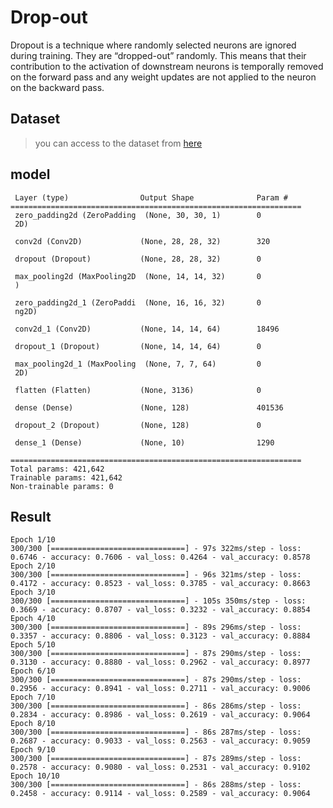 # Drop-out
Dropout is a technique where randomly selected neurons are ignored during training. They are “dropped-out” randomly. This means that their contribution to the activation of downstream neurons is temporally removed on the forward pass and any weight updates are not applied to the neuron on the backward pass.

## Dataset
> you can access to the dataset from [here](https://www.tensorflow.org/api_docs/python/tf/keras/datasets/fashion_mnist/load_data)

## model 

```
 Layer (type)                Output Shape              Param #
=================================================================
 zero_padding2d (ZeroPadding  (None, 30, 30, 1)        0
 2D)

 conv2d (Conv2D)             (None, 28, 28, 32)        320

 dropout (Dropout)           (None, 28, 28, 32)        0

 max_pooling2d (MaxPooling2D  (None, 14, 14, 32)       0
 )

 zero_padding2d_1 (ZeroPaddi  (None, 16, 16, 32)       0
 ng2D)

 conv2d_1 (Conv2D)           (None, 14, 14, 64)        18496

 dropout_1 (Dropout)         (None, 14, 14, 64)        0

 max_pooling2d_1 (MaxPooling  (None, 7, 7, 64)         0
 2D)

 flatten (Flatten)           (None, 3136)              0

 dense (Dense)               (None, 128)               401536

 dropout_2 (Dropout)         (None, 128)               0

 dense_1 (Dense)             (None, 10)                1290

=================================================================
Total params: 421,642
Trainable params: 421,642
Non-trainable params: 0
```
## Result 

```
Epoch 1/10
300/300 [==============================] - 97s 322ms/step - loss: 0.6746 - accuracy: 0.7606 - val_loss: 0.4264 - val_accuracy: 0.8578
Epoch 2/10
300/300 [==============================] - 96s 321ms/step - loss: 0.4172 - accuracy: 0.8523 - val_loss: 0.3785 - val_accuracy: 0.8663
Epoch 3/10
300/300 [==============================] - 105s 350ms/step - loss: 0.3669 - accuracy: 0.8707 - val_loss: 0.3232 - val_accuracy: 0.8854
Epoch 4/10
300/300 [==============================] - 89s 296ms/step - loss: 0.3357 - accuracy: 0.8806 - val_loss: 0.3123 - val_accuracy: 0.8884
Epoch 5/10
300/300 [==============================] - 87s 290ms/step - loss: 0.3130 - accuracy: 0.8880 - val_loss: 0.2962 - val_accuracy: 0.8977
Epoch 6/10
300/300 [==============================] - 87s 290ms/step - loss: 0.2956 - accuracy: 0.8941 - val_loss: 0.2711 - val_accuracy: 0.9006
Epoch 7/10
300/300 [==============================] - 86s 286ms/step - loss: 0.2834 - accuracy: 0.8986 - val_loss: 0.2619 - val_accuracy: 0.9064
Epoch 8/10
300/300 [==============================] - 86s 287ms/step - loss: 0.2687 - accuracy: 0.9033 - val_loss: 0.2563 - val_accuracy: 0.9059
Epoch 9/10
300/300 [==============================] - 87s 289ms/step - loss: 0.2578 - accuracy: 0.9080 - val_loss: 0.2531 - val_accuracy: 0.9102
Epoch 10/10
300/300 [==============================] - 86s 288ms/step - loss: 0.2458 - accuracy: 0.9114 - val_loss: 0.2589 - val_accuracy: 0.9064
```
